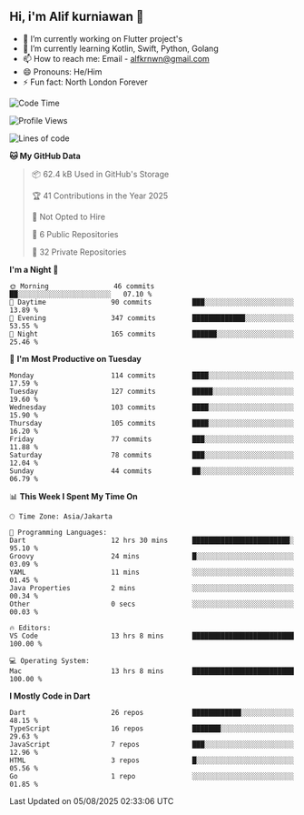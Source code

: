 ## Hi, i'm Alif kurniawan 👋

- 🔭 I’m currently working on Flutter project's
- 🌱 I’m currently learning Kotlin, Swift, Python, Golang
- 📫 How to reach me: Email - alfkrnwn@gmail.com
- 😄 Pronouns: He/Him
- ⚡ Fun fact: North London Forever

<!--START_SECTION:waka-->
![Code Time](http://img.shields.io/badge/Code%20Time-171%20hrs%209%20mins-blue)

![Profile Views](http://img.shields.io/badge/Profile%20Views-18-blue)

![Lines of code](https://img.shields.io/badge/From%20Hello%20World%20I%27ve%20Written-683.7%20thousand%20lines%20of%20code-blue)

**🐱 My GitHub Data** 

> 📦 62.4 kB Used in GitHub's Storage 
 > 
> 🏆 41 Contributions in the Year 2025
 > 
> 🚫 Not Opted to Hire
 > 
> 📜 6 Public Repositories 
 > 
> 🔑 32 Private Repositories 
 > 
**I'm a Night 🦉** 

```text
🌞 Morning                46 commits          ██░░░░░░░░░░░░░░░░░░░░░░░   07.10 % 
🌆 Daytime                90 commits          ███░░░░░░░░░░░░░░░░░░░░░░   13.89 % 
🌃 Evening                347 commits         █████████████░░░░░░░░░░░░   53.55 % 
🌙 Night                  165 commits         ██████░░░░░░░░░░░░░░░░░░░   25.46 % 
```
📅 **I'm Most Productive on Tuesday** 

```text
Monday                   114 commits         ████░░░░░░░░░░░░░░░░░░░░░   17.59 % 
Tuesday                  127 commits         █████░░░░░░░░░░░░░░░░░░░░   19.60 % 
Wednesday                103 commits         ████░░░░░░░░░░░░░░░░░░░░░   15.90 % 
Thursday                 105 commits         ████░░░░░░░░░░░░░░░░░░░░░   16.20 % 
Friday                   77 commits          ███░░░░░░░░░░░░░░░░░░░░░░   11.88 % 
Saturday                 78 commits          ███░░░░░░░░░░░░░░░░░░░░░░   12.04 % 
Sunday                   44 commits          ██░░░░░░░░░░░░░░░░░░░░░░░   06.79 % 
```


📊 **This Week I Spent My Time On** 

```text
🕑︎ Time Zone: Asia/Jakarta

💬 Programming Languages: 
Dart                     12 hrs 30 mins      ████████████████████████░   95.10 % 
Groovy                   24 mins             █░░░░░░░░░░░░░░░░░░░░░░░░   03.09 % 
YAML                     11 mins             ░░░░░░░░░░░░░░░░░░░░░░░░░   01.45 % 
Java Properties          2 mins              ░░░░░░░░░░░░░░░░░░░░░░░░░   00.34 % 
Other                    0 secs              ░░░░░░░░░░░░░░░░░░░░░░░░░   00.03 % 

🔥 Editors: 
VS Code                  13 hrs 8 mins       █████████████████████████   100.00 % 

💻 Operating System: 
Mac                      13 hrs 8 mins       █████████████████████████   100.00 % 
```

**I Mostly Code in Dart** 

```text
Dart                     26 repos            ████████████░░░░░░░░░░░░░   48.15 % 
TypeScript               16 repos            ███████░░░░░░░░░░░░░░░░░░   29.63 % 
JavaScript               7 repos             ███░░░░░░░░░░░░░░░░░░░░░░   12.96 % 
HTML                     3 repos             █░░░░░░░░░░░░░░░░░░░░░░░░   05.56 % 
Go                       1 repo              ░░░░░░░░░░░░░░░░░░░░░░░░░   01.85 % 
```




 Last Updated on 05/08/2025 02:33:06 UTC
<!--END_SECTION:waka-->
